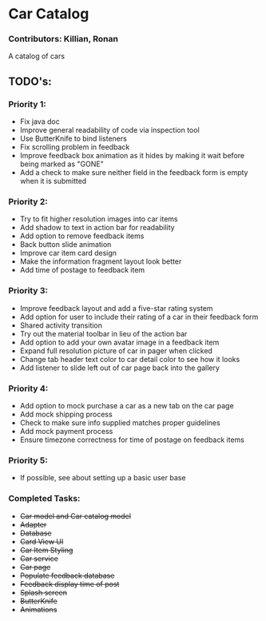 # __Car Catalog__
### Contributors: Killian, Ronan
A catalog of cars

## __TODO's:__

### Priority 1:
* Fix java doc
* Improve general readability of code via inspection tool
* Use ButterKnife to bind listeners
* Fix scrolling problem in feedback
* Improve feedback box animation as it hides by making it wait before being marked as "GONE"
* Add a check to make sure neither field in the feedback form is empty when it is submitted

### Priority 2:
* Try to fit higher resolution images into car items
* Add shadow to text in action bar for readability
* Add option to remove feedback items
* Back button slide animation
* Improve car item card design
* Make the information fragment layout look better
* Add time of postage to feedback item

### Priority 3:
* Improve feedback layout and add a five-star rating system
* Add option for user to include their rating of a car in their feedback form
* Shared activity transition
* Try out the material toolbar in lieu of the action bar
* Add option to add your own avatar image in a feedback item
* Expand full resolution picture of car in pager when clicked
* Change tab header text color to car detail color to see how it looks
* Add listener to slide left out of car page back into the gallery

### Priority 4:
* Add option to mock purchase a car as a new tab on the car page
* Add mock shipping process
* Check to make sure info supplied matches proper guidelines
* Add mock payment process
* Ensure timezone correctness for time of postage on feedback items

### Priority 5:
* If possible, see about setting up a basic user base

### __Completed Tasks:__

* ~~Car model and Car catalog model~~
* ~~Adapter~~
* ~~Database~~
* ~~Card View UI~~
* ~~Car Item Styling~~
* ~~Car service~~
* ~~Car page~~
* ~~Populate feedback database~~
* ~~Feedback display time of post~~
* ~~Splash screen~~
* ~~ButterKnife~~
* ~~Animations~~
